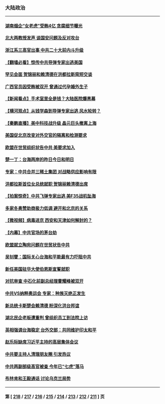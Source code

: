 ### 大陆政治
---
#### [湖南烟企“女老虎”受贿4亿 贪腐细节曝光](../../pages/ncid277/n13535266.md) 
#### [北大两教授发声 谈国安问题及反对攻台](../../pages/ncid277/n13535413.md) 
#### [浙江系三高官出事 中共二十大前内斗升级](../../pages/ncid277/n13535153.md) 
#### [【翻墙必看】惊传中共导弹专家出逃美国](../../pages/ncid277/n13535260.md) 
#### [罕见会面 贺锦丽和赖清德在洪都拉斯简短交谈](../../pages/ncid277/n13535120.md) 
#### [广西官员因受贿被双开 曾通过代孕婚外生子](../../pages/ncid277/n13535015.md) 
#### [【新闻看点】手术室里全是钱？大陆医院爆黑幕](../../pages/ncid277/n13534316.md) 
#### [【横河观点】从钱学森到导弹专家出逃 风水轮转？](../../pages/ncid277/n13534785.md) 
#### [【秦鹏直播】美中科技战升级 晶元巨头撤离上海](../../pages/ncid277/n13534693.md) 
#### [美国促北京改变对外交官的隔离和检测要求](../../pages/ncid277/n13534737.md) 
#### [欧盟在世贸组织状告中共 美要求加入](../../pages/ncid277/n13534577.md) 
#### [楚一丁：台海两岸的昨日今日和明日](../../pages/ncid277/n13531468.md) 
#### [专家：中共合并三稀土集团 对战略供应影响有限](../../pages/ncid277/n13534208.md) 
#### [洪都拉斯首位女总统就职 贺锦丽赖清德出席](../../pages/ncid277/n13534372.md) 
#### [【拍案惊奇】中共飞弹专家出逃 美F35战机坠海](../../pages/ncid277/n13533906.md) 
#### [多家冬奥赞助商极力低调 避开和北京的关系](../../pages/ncid277/n13534154.md) 
#### [【微视频】病毒进京 西安和天津如何解封的？](../../pages/ncid277/n13533986.md) 
#### [【内幕】中共官场的茅台劫](../../pages/ncid277/n13533853.md) 
#### [欧盟就立陶宛问题在世贸状告中共](../../pages/ncid277/n13533969.md) 
#### [吴钊燮：国际关心台海和平能最有力吓阻中共](../../pages/ncid277/n13533312.md) 
#### [新任美国驻华大使伯恩斯宣誓就职](../../pages/ncid277/n13533597.md) 
#### [对抗审查 中石化前副总经理曹耀峰被双开](../../pages/ncid277/n13533345.md) 
#### [中共VS纳粹奥运会 专家：种族灭绝正发生](../../pages/ncid277/n13533314.md) 
#### [新总统卡斯楚会赖清德 盼深化洪台邦谊](../../pages/ncid277/n13533125.md) 
#### [湖北民企老板遭重判 曾组织员工到法院上访](../../pages/ncid277/n13532864.md) 
#### [英相强调台海稳定 台外交部：共同维护印太和平](../../pages/ncid277/n13532787.md) 
#### [赵乐际缺席习近平主持的高层集体会议](../../pages/ncid277/n13532900.md) 
#### [中共要主持人清理朋友圈 引发热议](../../pages/ncid277/n13532323.md) 
#### [中共两副部级高官被查 今年已“七虎”落马](../../pages/ncid277/n13532425.md) 
#### [布林肯和王毅通话 讨论乌克兰局势](../../pages/ncid277/n13532679.md) 

---
#### 第 [ [218](./218.md) / [217](./217.md) / [216](./216.md) / [215](./215.md) / [214](./214.md) / [213](./213.md) / [212](./212.md) / [211](./211.md) ] 页
